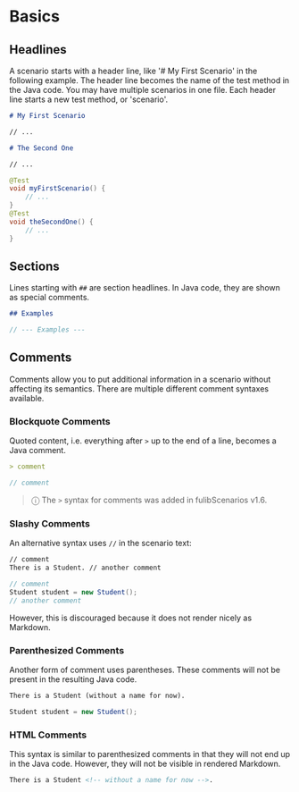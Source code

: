 # Basics

## Headlines

A scenario starts with a header line, like '\# My First Scenario' in the following example.
The header line becomes the name of the test method in the Java code.
You may have multiple scenarios in one file.
Each header line starts a new test method, or 'scenario'.

```markdown
# My First Scenario

// ...

# The Second One

// ...
```

```java
@Test
void myFirstScenario() {
    // ...
}
@Test
void theSecondOne() {
    // ...
}
```

## Sections

Lines starting with `##` are section headlines.
In Java code, they are shown as special comments.

```markdown
## Examples
```

```java
// --- Examples ---
```

## Comments

Comments allow you to put additional information in a scenario without affecting its semantics.
There are multiple different comment syntaxes available.

### Blockquote Comments

Quoted content, i.e. everything after `>` up to the end of a line, becomes a Java comment.

```markdown
> comment
```

```java
// comment
```

> ⓘ The `>` syntax for comments was added in fulibScenarios v1.6.

### Slashy Comments

An alternative syntax uses `//` in the scenario text:

```markdown
// comment
There is a Student. // another comment
```

```java
// comment
Student student = new Student();
// another comment
```

However, this is discouraged because it does not render nicely as Markdown.

### Parenthesized Comments

Another form of comment uses parentheses.
These comments will not be present in the resulting Java code.

```markdown
There is a Student (without a name for now).
```

```java
Student student = new Student();
```

### HTML Comments

This syntax is similar to parenthesized comments in that they will not end up in the Java code.
However, they will not be visible in rendered Markdown.

```markdown
There is a Student <!-- without a name for now -->.
```
